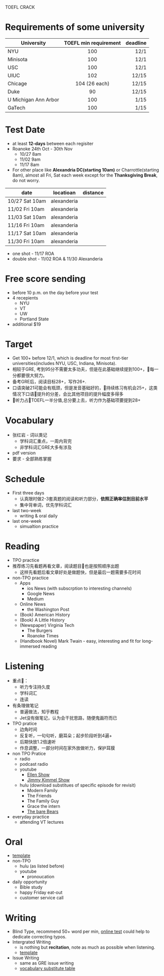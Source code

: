 TOEFL CRACK



# Requirements of some university
| University        | TOEFL min requirement           | deadline  |
| -------------     |:-------------:                  | -----:|
| NYU          |100                   | 12/1|
| Minisota         |100                   | 12/1|
| USC         |100                   | 12/1|
| UIUC              | 102                             |  12/15 |
| Chicage     | 104 (26 each)                        |    12/15 |
| Duke     | 90                        |    12/15 |
| U Michigan Ann Arbor     | 100                        |    1/15 |
| GaTech     | 100                        |    1/15 |

# Test Date
* at least **12-days** between each regisiter
* Roanoke 24th Oct -  30th Nov
    * 10/27 8am
    * 11/02 9am
    * 11/17 8am
* For other place like **Alexandria DC(starting 10am)** or Charrottle(starting 8am), almost all Fri, Sat each week except for the **Thanksgiving Break**, do not worry.  

| date       | locatioan          | distance |
| ------------- |:-------------:| -----:|
| 10/27  Sat 10am    | alexanderia |  |
| 11/02  Fri 10am    | alexanderia |  |
| 11/03  Sat 10am    | alexanderia |  |
| 11/16  Fri 10am    | alexanderia |  |
| 11/17  Sat 10am    | alexanderia |  |
| 11/30  Fri 10am    | alexanderia |  |

* one shot - 11/17 ROA
* double shot - 11/02 ROA & 11/30 Alexanderia 




# Free score sending
* before 10 p.m. on the day before your test
* 4 recepients
    * NYU
    * VT
    * UW
    * Portland State
* additional $19


# Target
* Get 100+ before 12/1, which is deadline for most first-tier universities(includes NYU, USC, Indiana, Minisota).  
* 相较于GRE, 考到95分不需要太多功夫，但是在此基础继续提到100+，每一分都要很大努力。
* 备考GRE后，阅读目标28+，写作26+.  
* 口语突破21可能会有瓶颈，但是发音基础好的，持续练习有机会25+，这类情况下口语提升的分差，会比其他项目的提升幅度多得多
* 听力占TOEFL一半分值,总分要上去，听力作为基础项要提到28+

# Vocabulary
* 张红岩 - 词以类记
    * 学科词汇重点，一周内背完
    * 非学科词汇GRE大多有涉及
* pdf version
* 要求 - 全部熟练掌握


# Schedule
* First three days
    * 认真限时做2-3套真题的阅读和听力部分，**依照正确率估到目前水平**
    * 集中背单词，优先学科词汇
* last two-week
    * writing & oral daily
* last one-week
    * simualtion practice

# Reading
* TPO practice
* 推荐练习先看题再看文章，阅读题目也是按照顺序出题  
    * 这样先看题后看文章好处是做题快，但是最后一题需要多花时间
* non-TPO practice
    * Apps 
        * ios News (with subscrption to interesting channels)
        * Google News
        * Medium
    * Online News
        * the Washington Post      
    * (Book) American History
    * (Book) A Little History
    * (Newspaper) Virginia Tech
        * The Burgers 
        * Roanoke Times
    * (Handbook Novel) Mark Twain - easy, interesting and fit for long-immersed reading



# Listening
* 重点：
    * 听力专注持久度
    * 学科词汇
    * 连读
* 有条理做笔记
    * 普遍做法，知乎教程
    * Jet没有做笔记，认为会干扰思路，随便鬼画符而已
* TPO pratice
    * 边角时间
    * 反复听，一句句听，磨耳朵；起步阶段听到4遍+
    * 后期快放1.2倍速听
    * 作息调整，一部分时间在家外放做听力，保护耳膜
* non TPO Pratice
    * radio
    * podcast radio
    * youtube
        * [Ellen Show](https://www.youtube.com/user/TheEllenShow)
        * [Jimmy Kimmel Show](https://www.youtube.com/user/JimmyKimmelLive)
    * hulu (download substitues of specific episode for revisit)
        * Modern Family
        * The Friends
        * The Family Guy
        * Grace the intern
        * [The bare Bears]()
* everyday practice
    * attending VT lectures

# Oral

* [template]()
* non-TPO
    * hulu (as listed before)
    * youtube
        * pronoucation
* daily opportunity
    * Bible study
    * happy Friday eat-out
    * customer service call




# Writing
* Blind Type, recommend 50+ word per min, [online test](https://10fastfingers.com/typing-test/english) could help to dedicate correcting typos.
* Intergrated Writing 
    * is nothing but **recitation**, note as much as possible when listening.
    * [template]()
* Issue Writing
    * same as GRE issue writing
    * [vocabulary substitute table]()
